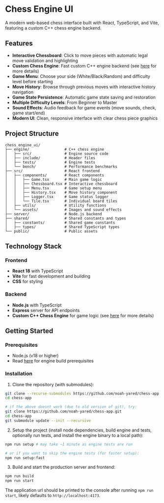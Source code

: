 # Chess Engine UI

A modern web-based chess interface built with React, TypeScript, and Vite, featuring a custom C++ chess engine backend.

## Features

- **Interactive Chessboard**: Click to move pieces with automatic legal move validation and highlighting
- **Custom Chess Engine**: Fast custom C++ engine backend (see [here](https://github.com/noah-yared/chess-engine/blob/main/README.md) for more details)
- **Game Menu**: Choose your side (White/Black/Random) and difficulty level before starting
- **Move History**: Browse through previous moves with interactive history navigation
- **Game State Persistence**: Automatic game state saving and restoration
- **Multiple Difficulty Levels**: From Beginner to Master
- **Sound Effects**: Audio feedback for game events (move sounds, check, game start/end)
- **Modern UI**: Clean, responsive interface with clear chess piece graphics

## Project Structure

```
chess_engine_ui/
├── engine/                # C++ chess engine
│   ├── src/               # Engine source code
│   ├── include/           # Header files
│   ├── tests/             # Engine tests
│   └── bench/             # Performance benchmarks
├── src/                   # React frontend
│   ├── components/        # React components
│   │   ├── Game.tsx       # Main game logic
│   │   ├── Chessboard.tsx # Interactive chessboard
│   │   ├── Menu.tsx       # Game setup menu
│   │   ├── History.tsx    # Move history component
│   │   ├── Logger.tsx     # Game status logger
│   │   └── Tile.tsx       # Individual board tiles
│   ├── utils/             # Utility functions
│   └── assets/            # Images and sound effects
├── server/                # Node.js backend
├── shared/                # Shared constants and types
│   ├── constants/         # Shared game constants
│   ├── types/             # Shared TypeScript types
└── public/                # Public assets
```

## Technology Stack

### Frontend
- **React 18** with TypeScript
- **Vite** for fast development and building
- **CSS** for styling

### Backend
- **Node.js** with TypeScript
- **Express** server for API endpoints
- **Custom C++ Chess Engine** for game logic (see [here](https://github.com/noah-yared/chess-engine/blob/main/README.md) for more details)

## Getting Started

### Prerequisites
- Node.js (v18 or higher)
- Read [here](https://github.com/noah-yared/chess-engine/blob/main/README.md#prerequisites) for engine build prerequisites

### Installation

1. Clone the repository (with submodules):
```bash
git clone --recurse-submodules https://github.com/noah-yared/chess-app.git
cd chess-app

# if the above doesnt work (due to old version of git), try:
git clone https://github.com/noah-yared/chess-app.git
cd chess-app
git submodule update --init --recursive
```

2. Setup the project (install node dependencies, build engine and tests, optionally run tests, and install the engine binary to a local path):
```bash
npm run setup # may take ~1 minute as engine tests are run

# or if you want to skip the engine tests (for faster setup):
npm run setup:fast
```

3. Build and start the production server and frontend:
```bash
npm run build
npm run start
```

The application url should be printed to the console after running `npm run start`, likely defaults to `http://localhost:4173`.
